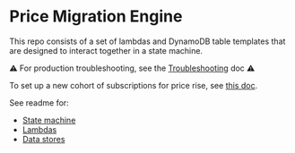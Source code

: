 # Price Migration Engine

This repo consists of a set of lambdas and DynamoDB table templates that are designed to interact together in a state 
machine.  

:warning: For production troubleshooting, see the [Troubleshooting](troubleshooting.md) doc :warning:

To set up a new cohort of subscriptions for price rise, see [this doc](cohort-setup.md).

See readme for:  
* [State machine](stateMachine/README.md)
* [Lambdas](lambda/README.md)
* [Data stores](dynamoDb/README.md)
